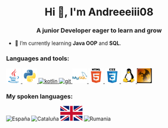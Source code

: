<h1 align="center">Hi 👋, I'm Andreeeiii08</h1>
<h3 align="center">A junior Developer eager to learn and grow</h3>

- 🌱 I’m currently learning **Java OOP** and **SQL**.

<h3 align="left">Languages and tools:</h3>
<p align="left">
  <a href="https://www.java.com" target="_blank" rel="noreferrer"> <img src="https://raw.githubusercontent.com/devicons/devicon/master/icons/java/java-original.svg" alt="java" width="40" height="40"/> </a>
  <a href="https://www.python.org" target="_blank" rel="noreferrer"> <img src="https://raw.githubusercontent.com/devicons/devicon/master/icons/python/python-original.svg" alt="python" width="40" height="40"/> </a> 
  <a href="https://kotlinlang.org" target="_blank" rel="noreferrer"> <img src="https://www.vectorlogo.zone/logos/kotlinlang/kotlinlang-icon.svg" alt="kotlin" width="40" height="40"/> </a>
  <a href="https://git-scm.com/" target="_blank" rel="noreferrer"> <img src="https://www.vectorlogo.zone/logos/git-scm/git-scm-icon.svg" alt="git" width="40" height="40"/> </a>
  <a href="https://www.mysql.com/" target="_blank" rel="noreferrer"> <img src="https://raw.githubusercontent.com/devicons/devicon/master/icons/mysql/mysql-original-wordmark.svg" alt="mysql" width="40" height="40"/> </a>  
  <a href="https://www.w3.org/html/" target="_blank" rel="noreferrer"> <img src="https://raw.githubusercontent.com/devicons/devicon/master/icons/html5/html5-original-wordmark.svg" alt="html5" width="40" height="40"/> </a>
  <a href="https://www.w3schools.com/css/" target="_blank" rel="noreferrer"> <img src="https://raw.githubusercontent.com/devicons/devicon/master/icons/css3/css3-original-wordmark.svg" alt="css3" width="40" height="40"/> </a>
  <a href="https://www.linux.org/" target="_blank" rel="noreferrer"> <img src="https://raw.githubusercontent.com/devicons/devicon/master/icons/linux/linux-original.svg" alt="linux" width="40" height="40"/> </a>
  <a href="https://essentialsdocs.fandom.com/wiki/Essentials_Docs_Wiki" target="_blank" rel="noreferrer"> <img src="https://github.com/Andreeeiii08/Andreeeiii08/blob/main/RPG_Maker_XP_logo.jpg" width="40" height="40"/> </a>
</p>

<h3 align="left">My spoken languages:</h3>
<p align="left">
  <img src="https://upload.wikimedia.org/wikipedia/en/thumb/9/9a/Flag_of_Spain.svg/1024px-Flag_of_Spain.svg.png" alt="España" width="60" height="40"/>
  <img src="https://github.com/Andreeeiii08/Andreeeiii08/blob/main/bandera_Cataluña.png" alt="Cataluña" width="60" height="40"/>
  <img src="https://github.com/Andreeeiii08/Andreeeiii08/blob/main/bandera_UK.png" alt="UK" width="60" height="40"/>
  <img src="https://upload.wikimedia.org/wikipedia/commons/thumb/7/73/Flag_of_Romania.svg/1024px-Flag_of_Romania.svg.png" alt="Rumania" width="60" height="40"/>
</p>
